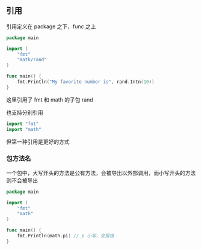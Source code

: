 ## 引用

引用定义在 package 之下，func 之上

```go
package main

import (
	"fmt"
	"math/rand"
)

func main() {
	fmt.Println("My favorite number is", rand.Intn(10))
}

```

这里引用了 fmt 和 math 的子包 rand



也支持分别引用

```go
import "fmt"
import "math"
```



但第一种引用是更好的方式



### 包方法名

一个包中，大写开头的方法是公有方法，会被导出以外部调用，而小写开头的方法则不会被导出

```go
package main

import (
	"fmt"
	"math"
)

func main() {
	fmt.Println(math.pi) // p 小写，会报错
}
```

